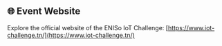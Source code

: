 ## 🌐 Event Website

Explore the official website of the ENISo IoT Challenge: [https://www.iot-challenge.tn/](https://www.iot-challenge.tn/)

